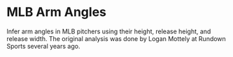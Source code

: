 # MLB Arm Angles
Infer arm angles in MLB pitchers using their height, release height, and release width. The original analysis was done by Logan Mottely at Rundown Sports several years ago.
